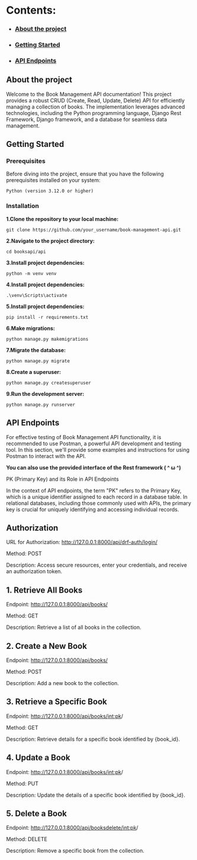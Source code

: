 # Contents:

-  ### [About the project](#about)
-  ### [Getting Started](#start)
-  ### [API Endpoints](#api)

## <a name="about">About the project</a>

Welcome to the Book Management API documentation! This project provides a robust CRUD (Create, Read, Update, Delete) API for efficiently managing a collection of books. The implementation leverages advanced technologies, including the Python programming language, Django Rest Framework, Django framework, and a database for seamless data management.



## <a name="start">Getting Started</a>
### Prerequisites
Before diving into the project, ensure that you have the following prerequisites installed on your system:
    
    Python (version 3.12.0 or higher)

### Installation

**1.Clone the repository to your local machine:**


    git clone https://github.com/your_username/book-management-api.git

**2.Navigate to the project directory:**

    cd booksapi/api

**3.Install project dependencies:**

    python -m venv venv

**4.Install project dependencies:**

    .\venv\Scripts\activate

**5.Install project dependencies:**

    pip install -r requirements.txt

**6.Make migrations:**
     
    python manage.py makemigrations  

**7.Migrate the database:**

    python manage.py migrate

**8.Create a superuser:**

    python manage.py createsuperuser

**9.Run the development server:**
    
    python manage.py runserver



## <a name="api">API Endpoints</a>
For effective testing of Book Management API functionality, it is recommended to use Postman, a powerful API development and testing tool. In this section, we'll provide some examples and instructions for using Postman to interact with the API.

**You can also use the provided interface of the Rest framework ( ^ ω ^)**

PK (Primary Key) and its Role in API Endpoints

In the context of API endpoints, the term "PK" refers to the Primary Key, which is a unique identifier assigned to each record in a database table. In relational databases, including those commonly used with APIs, the primary key is crucial for uniquely identifying and accessing individual records.
## Authorization

URL for Authorization:
http://127.0.0.1:8000/api/drf-auth/login/

Method: POST

Description: Access secure resources, enter your credentials, and receive an authorization token.


## 1. Retrieve All Books
Endpoint: http://127.0.0.1:8000/api/books/

Method: GET

Description: Retrieve a list of all books in the collection.


## 2. Create a New Book
Endpoint: http://127.0.0.1:8000/api/books/

Method: POST

Description: Add a new book to the collection.


## 3. Retrieve a Specific Book

Endpoint: http://127.0.0.1:8000/api/books/<int:pk>/

Method: GET

Description: Retrieve details for a specific book identified by {book_id}.


## 4. Update a Book

Endpoint: http://127.0.0.1:8000/api/books/<int:pk>/

Method: PUT

Description: Update the details of a specific book identified by {book_id}.


## 5. Delete a Book

Endpoint: http://127.0.0.1:8000/api/booksdelete/<int:pk>/

Method: DELETE

Description: Remove a specific book from the collection.



